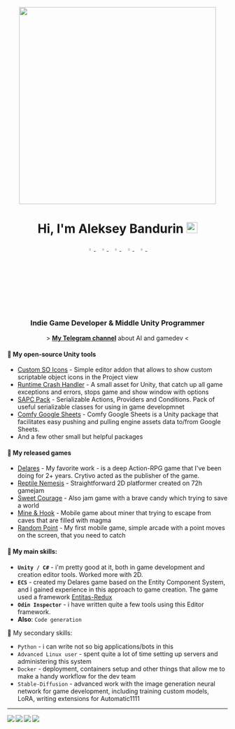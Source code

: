 <p align="center">
  <img width="450" src="https://user-images.githubusercontent.com/44195161/230743421-2b53c933-50f0-46ad-b4a8-2b820c5957b7.png">
</p>

<h1 align="center">Hi, I'm Aleksey Bandurin <img src="https://media.giphy.com/media/hvRJCLFzcasrR4ia7z/giphy.gif" width="25px"></h1>

<p align="center">
  <a href="https://t.me/ligofff_blog"> 
    <img src="https://img.icons8.com/color/48/null/telegram-app--v1.png"  width="3.5%"/>
  </a><span>&nbsp;</span>
  <a href="mailto:liga@ligofff.ru">
    <img src="https://img.icons8.com/fluent/48/000000/gmail.png" width="3.5%"/>
  </a><span>&nbsp;</span>
  <a href="https://github.com/fffogil">
    <img src="https://img.icons8.com/fluent/48/000000/github.png" width="3.5%"/>
  </a><span>&nbsp;</span>
    <a href="https://vk.com/oil_drop">
    <img src="https://img.icons8.com/color/144/null/vk-com.png" width="3.5%"/>
  </a><span>&nbsp;</span>
  <a href="https://ligofff.itch.io/"> 
<img src="https://img.icons8.com/external-tal-revivo-fresh-tal-revivo/28/null/external-itch-a-website-for-users-to-host-sell-and-download-indie-video-games-logo-fresh-tal-revivo.png" width="3.5%"/>
  </a><span>&nbsp;</span>
</p>

<!--
<p align="center">
<a href="https://github.com/fffogil">
  <img align="center" src="https://github-readme-stats.vercel.app/api?username=fffogil" />
</a>
</p>
-->

<h3 align="center">Indie Game Developer & Middle Unity Programmer</h3>

<p align="center">
> <a href="https://t.me/ligofff_blog"><b>My Telegram channel</b></a> about AI and gamedev < 
</p>
  
#### 📑 My open-source Unity tools
* [Custom SO Icons](https://github.com/fffogil/SimpleTools-CustomSOIcons) - Simple editor addon that allows to show custom scriptable object icons in the Project view
* [Runtime Crash Handler](https://github.com/fffogil/SimpleTools-RuntimeCrashHandler) - A small asset for Unity, that catch up all game exceptions and errors, stops game and show window with options
* [SAPC Pack](https://github.com/fffogil/SimpleTools-SAPC-Pack) - Serializable Actions, Providers and Conditions. Pack of useful serializable classes for using in game developmnet
* [Comfy Google Sheets](https://github.com/fffogil/Comfy-Google-Sheets) - Comfy Google Sheets is a Unity package that facilitates easy pushing and pulling engine assets data to/from Google Sheets.
* And a few other small but helpful packages

#### 🧩 My released games
* [Delares](https://store.steampowered.com/app/1516130/Delares/) - My favorite work - is a deep Action-RPG game that I've been doing for 2+ years. Crytivo acted as the publisher of the game.
* [Reptile Nemesis](https://ligofff.itch.io/reptile-nemesis) - Straightforward 2D platformer created on 72h gamejam
* [Sweet Courage](https://ligofff.itch.io/sweet-courage) - Also jam game with a brave candy which trying to save a world
* [Mine & Hook](https://play.google.com/store/apps/details?id=com.ligofff.MineHook) - Mobile game about miner that trying to escape from caves that are filled with magma
* [Random Point](https://play.google.com/store/apps/details?id=com.Ligofff.RandomPoint) - My first mobile game, simple arcade with a point moves on the screen, that you need to catch

#### 🥇 My main skills:<br />

* **```Unity / C#```** - i'm pretty good at it, both in game development and creation editor tools. Worked more with 2D.<br />
* **```ECS```** - created my Delares game based on the Entity Component System, and I gained experience in this approach to game creation. The game used a framework [Entitas-Redux](https://github.com/jeffcampbellmakesgames/Entitas-Redux)<br />
* **```Odin Inspector```** - i have written quite a few tools using this Editor framework.<br />
* **Also**: ```Code generation```

🔗 My secondary skills:<br />

* ```Python``` - i can write not so big applications/bots in this
* ```Advanced Linux user``` - spent quite a lot of time setting up servers and administering this system
* ```Docker``` - deployment, containers setup and other things that allow me to make a handy workflow for the dev team
* ```Stable-Diffusion``` - advanced work with the image generation neural network for game development, including training custom models, LoRA, writing extensions for Automatic1111
------

<a href="https://github.com/fffogil/SimpleTools-CustomSOIcons">
  <img align="left" src="https://github-readme-stats.vercel.app/api/pin/?username=fffogil&repo=SimpleTools-RuntimeCrashHandler" />
</a>

<a href="https://github.com/fffogil/SimpleTools-CustomSOIcons">
  <img align="left" src="https://github-readme-stats.vercel.app/api/pin/?username=fffogil&repo=SimpleTools-SAPC-Pack" />
</a>

<a href="https://github.com/fffogil/SimpleTools-CustomSOIcons">
  <img align="left" src="https://github-readme-stats.vercel.app/api/pin/?username=fffogil&repo=SimpleTools-CustomSOIcons" />
</a>

<a href="https://github.com/fffogil/SimpleTools-CustomSOIcons">
  <img align="left" src="https://github-readme-stats.vercel.app/api/pin/?username=fffogil&repo=vk-spam-bot-destroyer" />
</a>
